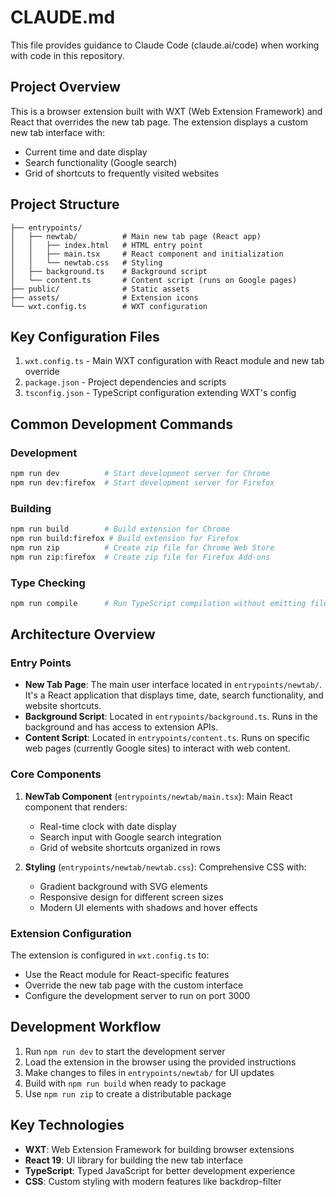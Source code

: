 # CLAUDE.md

This file provides guidance to Claude Code (claude.ai/code) when working with code in this repository.

## Project Overview

This is a browser extension built with WXT (Web Extension Framework) and React that overrides the new tab page. The extension displays a custom new tab interface with:
- Current time and date display
- Search functionality (Google search)
- Grid of shortcuts to frequently visited websites

## Project Structure

```
├── entrypoints/
│   ├── newtab/          # Main new tab page (React app)
│   │   ├── index.html   # HTML entry point
│   │   ├── main.tsx     # React component and initialization
│   │   └── newtab.css   # Styling
│   ├── background.ts    # Background script
│   └── content.ts       # Content script (runs on Google pages)
├── public/              # Static assets
├── assets/              # Extension icons
└── wxt.config.ts        # WXT configuration
```

## Key Configuration Files

1. `wxt.config.ts` - Main WXT configuration with React module and new tab override
2. `package.json` - Project dependencies and scripts
3. `tsconfig.json` - TypeScript configuration extending WXT's config

## Common Development Commands

### Development
```bash
npm run dev          # Start development server for Chrome
npm run dev:firefox  # Start development server for Firefox
```

### Building
```bash
npm run build        # Build extension for Chrome
npm run build:firefox # Build extension for Firefox
npm run zip          # Create zip file for Chrome Web Store
npm run zip:firefox  # Create zip file for Firefox Add-ons
```

### Type Checking
```bash
npm run compile      # Run TypeScript compilation without emitting files
```

## Architecture Overview

### Entry Points
- **New Tab Page**: The main user interface located in `entrypoints/newtab/`. It's a React application that displays time, date, search functionality, and website shortcuts.
- **Background Script**: Located in `entrypoints/background.ts`. Runs in the background and has access to extension APIs.
- **Content Script**: Located in `entrypoints/content.ts`. Runs on specific web pages (currently Google sites) to interact with web content.

### Core Components
1. **NewTab Component** (`entrypoints/newtab/main.tsx`): Main React component that renders:
   - Real-time clock with date display
   - Search input with Google search integration
   - Grid of website shortcuts organized in rows

2. **Styling** (`entrypoints/newtab/newtab.css`): Comprehensive CSS with:
   - Gradient background with SVG elements
   - Responsive design for different screen sizes
   - Modern UI elements with shadows and hover effects

### Extension Configuration
The extension is configured in `wxt.config.ts` to:
- Use the React module for React-specific features
- Override the new tab page with the custom interface
- Configure the development server to run on port 3000

## Development Workflow
1. Run `npm run dev` to start the development server
2. Load the extension in the browser using the provided instructions
3. Make changes to files in `entrypoints/newtab/` for UI updates
4. Build with `npm run build` when ready to package
5. Use `npm run zip` to create a distributable package

## Key Technologies
- **WXT**: Web Extension Framework for building browser extensions
- **React 19**: UI library for building the new tab interface
- **TypeScript**: Typed JavaScript for better development experience
- **CSS**: Custom styling with modern features like backdrop-filter